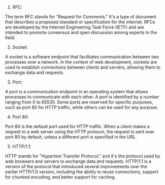 1.  RFC:

The term RFC stands for "Request for Comments." It's a type of document that describes a proposed standard or specification for the internet. RFCs are developed by the Internet Engineering Task Force (IETF) and are intended to promote consensus and open discussion among experts in the field.

2.  Socket:

A socket is a software endpoint that facilitates communication between two processes over a network. In the context of web development, sockets are used to establish connections between clients and servers, allowing them to exchange data and requests.

3.  Port:

A port is a communication endpoint in an operating system that allows processes to communicate with each other. A port is identified by a number ranging from 0 to 65535. Some ports are reserved for specific purposes, such as port 80 for HTTP traffic, while others can be used for any purpose.

4.  Port 80:

Port 80 is the default port used for HTTP traffic. When a client makes a request to a web server using the HTTP protocol, the request is sent over port 80 by default, unless a different port is specified in the URL.

5.  HTTP/1.1:

HTTP stands for "Hypertext Transfer Protocol," and it's the protocol used by web browsers and servers to exchange data and requests. HTTP/1.1 is a version of the protocol that introduced several improvements over the earlier HTTP/1.0 version, including the ability to reuse connections, support for chunked encoding, and better support for caching.

